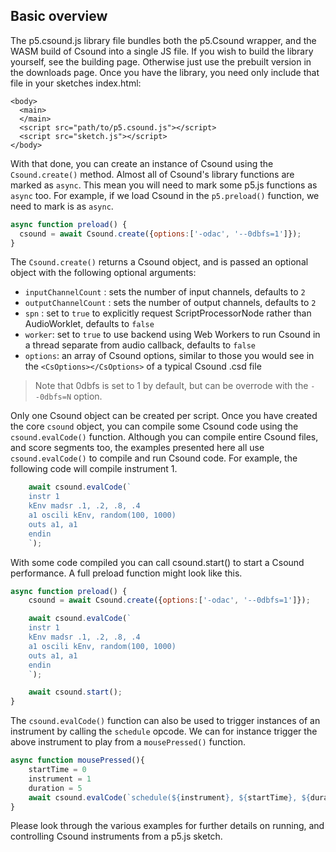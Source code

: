 ## Basic overview

The p5.csound.js library file bundles both the p5.Csound wrapper, and the WASM build of Csound into a single JS file. If you wish to build the library yourself, see the building page. Otherwise just use the prebuilt version in the downloads page. Once you have the library, you need only include that file in your sketches index.html:

```
<body>
  <main>
  </main>
  <script src="path/to/p5.csound.js"></script>
  <script src="sketch.js"></script>
</body>
```

With that done, you can create an instance of Csound using the `Csound.create()` method. Almost all of Csound's library functions are marked as `async`. This mean you will need to mark some p5.js functions as `async` too. For example, if we load Csound in the `p5.preload()` function, we need to mark is as `async`.

```js
async function preload() {
  csound = await Csound.create({options:['-odac', '--0dbfs=1']});
}
```

The `Csound.create()` returns a Csound object, and is passed an optional object with the following optional arguments:

* `inputChannelCount` : sets the number of input channels, defaults to `2`
* `outputChannelCount` : sets the number of output channels, defaults to `2`
* `spn` : set to `true` to explicitly request ScriptProcessorNode rather than AudioWorklet, defaults to `false`
* `worker`: set to `true` to use backend using Web Workers to run Csound in a thread separate from audio callback, defaults to `false`
* `options`: an array of Csound options, similar to those you would see in the `<CsOptions></CsOptions>` of a typical Csound .csd file

> Note that 0dbfs is set to 1 by default, but can be overrode with the `--0dbfs=N` option. 

Only one Csound object can be created per script. Once you have created the core `csound` object, you can compile some Csound code using the `csound.evalCode()` function. Although you can compile entire Csound files, and score segments too, the examples presented here all use `csound.evalCode()` to compile and run Csound code. For example, the following code will compile instrument 1. 

```js
    await csound.evalCode(`
    instr 1
    kEnv madsr .1, .2, .8, .4
    a1 oscili kEnv, random(100, 1000)
    outs a1, a1
    endin
    `);
```

With some code compiled you can call csound.start() to start a Csound performance. A full preload function might look like this.

```js
async function preload() {
    csound = await Csound.create({options:['-odac', '--0dbfs=1']});

    await csound.evalCode(`
    instr 1
    kEnv madsr .1, .2, .8, .4
    a1 oscili kEnv, random(100, 1000)
    outs a1, a1
    endin
    `);

    await csound.start();
}
```

The `csound.evalCode()` function can also be used to trigger instances of an instrument by calling the `schedule` opcode. We can for instance trigger the above instrument to play from a `mousePressed()` function.

```js
async function mousePressed(){
    startTime = 0
    instrument = 1
    duration = 5
    await csound.evalCode(`schedule(${instrument}, ${startTime}, ${duration})`);
}
```

Please look through the various examples for further details on running, and controlling Csound instruments from a p5.js sketch.  


